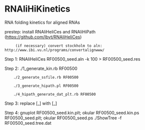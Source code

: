# RNAliHiKinetics
RNA folding kinetics for aligned RNAs

prestep: install RNAliHeliCes and RNAliHiPath (https://github.com/Ibvt/RNAliHeliCes)

         (if necessary) convert stockholm to aln: http://www.ibi.vu.nl/programs/convertalignwww/

Step 1: RNAliHeliCes RF00500_seed.aln -k 100 > RF00500_seed.res

Step 2: ./1_generate_kin.rb    RF00500

        ./2_generate_ssfile.rb RF00500
        
        ./3_generate_hipath.pl RF00500
        
        ./4_hipath_generate_dat_plt.rb RF00500

Step 3: replace [_] with [\_]

Step 4: gnuplot RF00500_seed.kin.plt; okular RF00500_seed.kin.ps
                RF00500_seed.plt; okular RF00500_seed.ps
                ./ShowTree -f RF00500_seed.tree.dat
